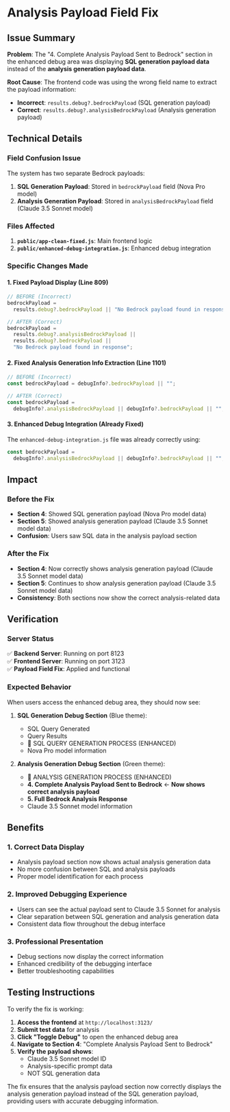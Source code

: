 # Analysis Payload Field Fix

## Issue Summary

**Problem**: The "4. Complete Analysis Payload Sent to Bedrock" section in the enhanced debug area was displaying **SQL generation payload data** instead of the **analysis generation payload data**.

**Root Cause**: The frontend code was using the wrong field name to extract the payload information:

- **Incorrect**: `results.debug?.bedrockPayload` (SQL generation payload)
- **Correct**: `results.debug?.analysisBedrockPayload` (Analysis generation payload)

## Technical Details

### **Field Confusion Issue**

The system has two separate Bedrock payloads:

1. **SQL Generation Payload**: Stored in `bedrockPayload` field (Nova Pro model)
2. **Analysis Generation Payload**: Stored in `analysisBedrockPayload` field (Claude 3.5 Sonnet model)

### **Files Affected**

1. **`public/app-clean-fixed.js`**: Main frontend logic
2. **`public/enhanced-debug-integration.js`**: Enhanced debug integration

### **Specific Changes Made**

#### **1. Fixed Payload Display (Line 809)**

```javascript
// BEFORE (Incorrect)
bedrockPayload =
  results.debug?.bedrockPayload || "No Bedrock payload found in response";

// AFTER (Correct)
bedrockPayload =
  results.debug?.analysisBedrockPayload ||
  results.debug?.bedrockPayload ||
  "No Bedrock payload found in response";
```

#### **2. Fixed Analysis Generation Info Extraction (Line 1101)**

```javascript
// BEFORE (Incorrect)
const bedrockPayload = debugInfo?.bedrockPayload || "";

// AFTER (Correct)
const bedrockPayload =
  debugInfo?.analysisBedrockPayload || debugInfo?.bedrockPayload || "";
```

#### **3. Enhanced Debug Integration (Already Fixed)**

The `enhanced-debug-integration.js` file was already correctly using:

```javascript
const bedrockPayload =
  debugInfo?.analysisBedrockPayload || debugInfo?.bedrockPayload || "";
```

## Impact

### **Before the Fix**

- **Section 4**: Showed SQL generation payload (Nova Pro model data)
- **Section 5**: Showed analysis generation payload (Claude 3.5 Sonnet model data)
- **Confusion**: Users saw SQL data in the analysis payload section

### **After the Fix**

- **Section 4**: Now correctly shows analysis generation payload (Claude 3.5 Sonnet model data)
- **Section 5**: Continues to show analysis generation payload (Claude 3.5 Sonnet model data)
- **Consistency**: Both sections now show the correct analysis-related data

## Verification

### **Server Status**

✅ **Backend Server**: Running on port 8123  
✅ **Frontend Server**: Running on port 3123  
✅ **Payload Field Fix**: Applied and functional

### **Expected Behavior**

When users access the enhanced debug area, they should now see:

1. **SQL Generation Debug Section** (Blue theme):

   - SQL Query Generated
   - Query Results
   - 🤖 SQL QUERY GENERATION PROCESS (ENHANCED)
   - Nova Pro model information

2. **Analysis Generation Debug Section** (Green theme):
   - 🤖 ANALYSIS GENERATION PROCESS (ENHANCED)
   - **4. Complete Analysis Payload Sent to Bedrock** ← **Now shows correct analysis payload**
   - **5. Full Bedrock Analysis Response**
   - Claude 3.5 Sonnet model information

## Benefits

### **1. Correct Data Display**

- Analysis payload section now shows actual analysis generation data
- No more confusion between SQL and analysis payloads
- Proper model identification for each process

### **2. Improved Debugging Experience**

- Users can see the actual payload sent to Claude 3.5 Sonnet for analysis
- Clear separation between SQL generation and analysis generation data
- Consistent data flow throughout the debug interface

### **3. Professional Presentation**

- Debug sections now display the correct information
- Enhanced credibility of the debugging interface
- Better troubleshooting capabilities

## Testing Instructions

To verify the fix is working:

1. **Access the frontend** at `http://localhost:3123/`
2. **Submit test data** for analysis
3. **Click "Toggle Debug"** to open the enhanced debug area
4. **Navigate to Section 4**: "Complete Analysis Payload Sent to Bedrock"
5. **Verify the payload shows**:
   - Claude 3.5 Sonnet model ID
   - Analysis-specific prompt data
   - NOT SQL generation data

The fix ensures that the analysis payload section now correctly displays the analysis generation payload instead of the SQL generation payload, providing users with accurate debugging information.
